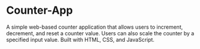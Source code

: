 # Counter-App
A simple web-based counter application that allows users to increment, decrement, and reset a counter value. Users can also scale the counter by a specified input value. Built with HTML, CSS, and JavaScript.
